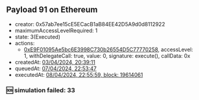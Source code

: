 ## Payload 91 on Ethereum

- creator: 0x57ab7ee15cE5ECacB1aB84EE42D5A9d0d8112922
- maximumAccessLevelRequired: 1
- state: 3(Executed)
- actions:
  - [0xE9F01095Ae5bc6E3998C730b26554D5C77770258](https://etherscan.io/tx/0xE9F01095Ae5bc6E3998C730b26554D5C77770258), accessLevel: 1, withDelegateCall: true, value: 0, signature: execute(), callData: 0x
- createdAt: [03/04/2024, 20:39:11](https://etherscan.io/tx/0x3c78c93b8bfa36aa403fb3e6a91752631ee19a160f863f22a45a3a77fc88573f)
- queuedAt: [07/04/2024, 22:53:47](https://etherscan.io/tx/0xf141e3f6a6252cf7e387704ab17f08d10b9750aff2a616c5d3d39162699fce40)
- executedAt: [08/04/2024, 22:55:59, block: 19614061](https://etherscan.io/tx/0x956de5bf2e724ede80a90a7820abdadfcb6ebeaa824f4d287cfb91164127ea3a)

### :sos: simulation failed: 33
